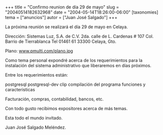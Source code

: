 +++
title = "Confirmo reunion de día 29 de mayo"
slug = "20040514182632968"
date = "2004-05-14T18:26:00-06:00"
[taxonomies]
tema = ["anuncios"]
autor = ["Juan José Salgado"]
+++

La próxima reunión se realizará el día 29 de mayo en Celaya.

Dirección: Sistemas Luz, S.A. de C.V. 2da. calle de L. Cardenas \# 107
Col. Barrio de Tierrablanca Tel 01461 61 33300 Celaya, Gto.

<!-- more -->
Plano: www.pmulti.com/plano.jpg

Como tema personal expondré acerca de los requerimientos para la
instalación del sistema administrativo que liberaremos en días próximos.

Entre los requerimientos están:

postgresql postgresql-dev clip compilación del programa funciones y
caracteristicas

Facturación, compras, contabilidad, bancos, etc.

Con todo gusto recibimos expositores acerca de más temas.

Esta todo el mundo invitado.

Juan José Salgado Meléndez.
